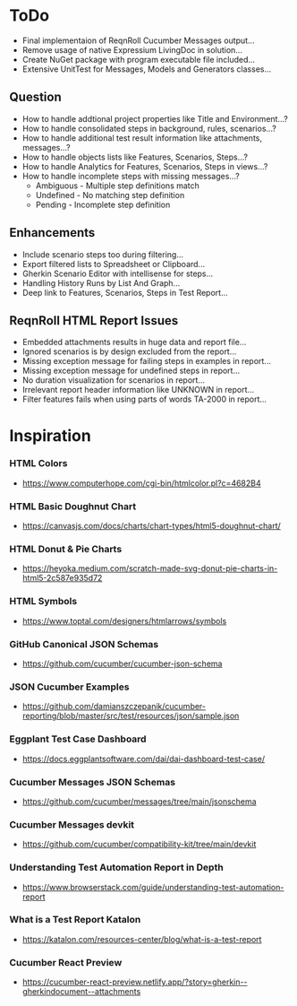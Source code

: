 # ToDo
* Final implementaion of ReqnRoll Cucumber Messages output...
* Remove usage of native Expressium LivingDoc in solution...
* Create NuGet package with program executable file included...
* Extensive UnitTest for Messages, Models and Generators classes...

## Question
* How to handle addtional project properties like Title and Environment...?
* How to handle consolidated steps in background, rules, scenarios...?
* How to handle additional test result information like attachments, messages...?
* How to handle objects lists like Features, Scenarios, Steps...?
* How to handle Analytics for Features, Scenarios, Steps in views...? 
* How to handle incomplete steps with missing messages...?
    * Ambiguous - Multiple step definitions match
    * Undefined - No matching step definition
    * Pending - Incomplete step definition

## Enhancements
* Include scenario steps too during filtering...
* Export filtered lists to Spreadsheet or Clipboard... 
* Gherkin Scenario Editor with intellisense for steps...
* Handling History Runs by List And Graph...
* Deep link to Features, Scenarios, Steps in Test Report...


## ReqnRoll HTML Report Issues
* Embedded attachments results in huge data and report file...
* Ignored scenarios is by design excluded from the report...
* Missing exception message for failing steps in examples in report...
* Missing exception message for undefined steps in report...
* No duration visualization for scenarios in report...
* Irrelevant report header information like UNKNOWN in report...
* Filter features fails when using parts of words TA-2000 in report...


# Inspiration

### HTML Colors
* https://www.computerhope.com/cgi-bin/htmlcolor.pl?c=4682B4

### HTML Basic Doughnut Chart
* https://canvasjs.com/docs/charts/chart-types/html5-doughnut-chart/

### HTML Donut & Pie Charts
* https://heyoka.medium.com/scratch-made-svg-donut-pie-charts-in-html5-2c587e935d72

### HTML Symbols
* https://www.toptal.com/designers/htmlarrows/symbols

### GitHub Canonical JSON Schemas
* https://github.com/cucumber/cucumber-json-schema

### JSON Cucumber Examples
* https://github.com/damianszczepanik/cucumber-reporting/blob/master/src/test/resources/json/sample.json

### Eggplant Test Case Dashboard
* https://docs.eggplantsoftware.com/dai/dai-dashboard-test-case/

### Cucumber Messages JSON Schemas
* https://github.com/cucumber/messages/tree/main/jsonschema

### Cucumber Messages devkit
* https://github.com/cucumber/compatibility-kit/tree/main/devkit

### Understanding Test Automation Report in Depth
* https://www.browserstack.com/guide/understanding-test-automation-report 

### What is a Test Report Katalon
* https://katalon.com/resources-center/blog/what-is-a-test-report

### Cucumber React Preview
* https://cucumber-react-preview.netlify.app/?story=gherkin--gherkindocument--attachments